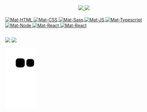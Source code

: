 <div align="center">
  <a href="https://github.com/mjacoud">
  <img height="180em" src="https://github-readme-stats.vercel.app/api?username=mjacoud&show_icons=true&theme=dracula&include_all_commits=true&count_private=true"/>
  <img height="180em" src="https://github-readme-stats.vercel.app/api/top-langs/?username=mjacoud&layout=compact&langs_count=7&theme=dracula"/>
</div>
<div style="display: inline_block"><br>
  <img align="center" alt="Mat-HTML" src="https://img.shields.io/badge/HTML5-E34F26?style=for-the-badge&logo=html5&logoColor=white")>
  <img align="center" alt="Mat-CSS" src="https://img.shields.io/badge/CSS3-1572B6?style=for-the-badge&logo=css3&logoColor=white)">
    <img align="center" alt="Mat-Sass"src="https://img.shields.io/badge/Sass-CC6699?style=for-the-badge&logo=sass&logoColor=white">
  <img align="center" alt="Mat-JS" src="https://img.shields.io/badge/JavaScript-F7DF1E?style=for-the-badge&logo=javascript&logoColor=black">
  <img align="center" alt="Mat-Typescript" src="https://img.shields.io/badge/TypeScript-007ACC?style=for-the-badge&logo=typescript&logoColor=white">
  <img align="center" alt="Mat-Node" src="https://img.shields.io/badge/Node.js-43853D?style=for-the-badge&logo=node.js&logoColor=white">
  <img align="center" alt="Mat-React" src="https://img.shields.io/badge/React-20232A?style=for-the-badge&logo=react&logoColor=61DAFB">
  <img align="center" alt="Mat-React" src="https://img.shields.io/badge/Jest-323330?style=for-the-badge&logo=Jest&logoColor=white">
</div>
  
  ##
 
<div> 
  <a href = "mailto:jacoud.matheus@gmail.com"><img src="https://img.shields.io/badge/-Gmail-%23333?style=for-the-badge&logo=gmail&logoColor=white" target="_blank"></a>
  <a href="www.linkedin.com/in/jacoud-matheus" target="_blank"><img src="https://img.shields.io/badge/-LinkedIn-%230077B5?style=for-the-badge&logo=linkedin&logoColor=white" target="_blank"></a> 
 
  ![Snake animation](https://github.com/rafaballerini/rafaballerini/blob/output/github-contribution-grid-snake.svg)
 
</div>
